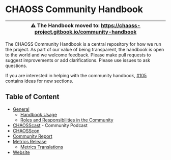 # CHAOSS Community Handbook

| ⚠️ The Handbook moved to: https://chaoss-project.gitbook.io/community-handbook |
|---|

The CHAOSS Community Handbook is a central repository for how we run the project. As part of our value of being transparent, the handbook is open to the world and we welcome feedback. Please make pull requests to suggest improvements or add clarifications. Please use issues to ask questions.

If you are interested in helping with the community handbook, [#105](https://github.com/chaoss/governance/issues/105) contains ideas for new sections.

## Table of Content

* [General](./)
  - [Handbook Usage](./handbook-usage.md)
  - [Roles and Responsibilities in the Community](./roles-responsibilities.md)
* [CHAOSScast](./chaosscast.md) - Community Podcast
* [CHAOSScon](./chaosscon.md)
* [Community Report](./community-report.md)
* [Metrics Release](./metrics-release.md)
  - [Metrics Translations](./metrics-translations.md)
* [Website](./website.md)
